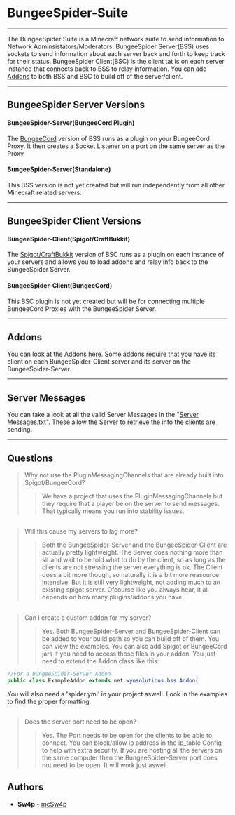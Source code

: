 # BungeeSpider-Suite
- - - -
The BungeeSpider Suite is a Minecraft network suite to send information to Network Adminsistators/Moderators.
BungeeSpider Server(BSS) uses sockets to send information about each server back and forth to keep track for their status. BungeeSpider Client(BSC)
 is the client tat is on each server instance that connects back to BSS to relay information. You can add [Addons](https://github.com/mcSw4p/BungeeSpider-Suite/tree/master/Addons)
 to both BSS and BSC to build off of the server/client. 
- - - -
## BungeeSpider Server Versions 

#### BungeeSpider-Server(BungeeCord Plugin)
The [BungeeCord](https://github.com/mcSw4p/BungeeSpider-Suite/tree/master/BungeeSpider-Server) version of BSS runs as a plugin on your BungeeCord Proxy. 
It then creates a Socket Listener on a port on the same server as the Proxy 

#### BungeeSpider-Server(Standalone)
This BSS version is not yet created but will run independently from all other Minecraft related servers. 
- - - -
## BungeeSpider Client Versions

#### BungeeSpider-Client(Spigot/CraftBukkit)
The [Spigot/CraftBukkit](https://github.com/mcSw4p/BungeeSpider-Suite/tree/master/BungeeSpider-Client) version of BSC runs as a plugin on each instance of
 your servers and allows you to load addons and relay info back to the BungeeSpider Server.

#### BungeeSpider-Client(BungeeCord)
This BSC plugin is not yet created but will be for connecting multiple BungeeCord Proxies with the BungeeSpider Server.
- - - -
## Addons
You can look at the Addons [here](https://github.com/mcSw4p/BungeeSpider-Suite/tree/master/Addons). Some addons require that you have its client on each BungeeSpider-Client 
server and its server on the BungeeSpider-Server.
- - - -
## Server Messages
You can take a look at all the valid Server Messages in the "[Server Messages.txt](https://github.com/mcSw4p/BungeeSpider-Suite/blob/master/Server%20Messages.txt)".
 These allow the Server to retrieve the info the clients are sending.
 - - - -
## Questions
> Why not use the PluginMessagingChannels that are already built into Spigot/BungeeCord?
>> We have a project that uses the PluginMessagingChannels but they require that a player be on the server to send messages. That typically means
 you run into stability issues.

##
 
> Will this cause my servers to lag more?
>> Both the BungeeSpider-Server and the BungeeSpider-Client are actually pretty lightweight. The Server does nothing more than sit and wait to be told what 
to do by the client, so as long as the clients are not stressing the server everything is ok. The Client does a bit more though, so naturally it is a bit 
more reasource intensive. But it is still very lightweight, not adding much to an existing spigot server. Ofcourse like you always hear, it all depends on 
how many plugins/addons you have.

##

> Can I create a custom addon for my server?
>> Yes. Both BungeeSpider-Server and BungeeSpider-Client can be added to your build path so you can build off of them. You can view the examples. You can also add Spigot or BungeeCord
jars if you need to access those files in your addon. You just need to extend the Addon class like this:
~~~java
//For a BungeeSpider-Server Addon
public class ExampleAddon extends net.wynsolutions.bss.Addon{
~~~
You will also need a 'spider.yml' in your project aswell. Look in the examples to find the proper formatting.

##

> Does the server port need to be open?
>> Yes. The Port needs to be open for the clients to be able to connect. You can block/allow ip address in the ip_table Config to help with extra security. If you are hosting all the servers 
on the same computer then the BungeeSpider-Server port does not need to be open. It will work just aswell.

## Authors
* **Sw4p** - [mcSw4p](https://github.com/mcSw4p)